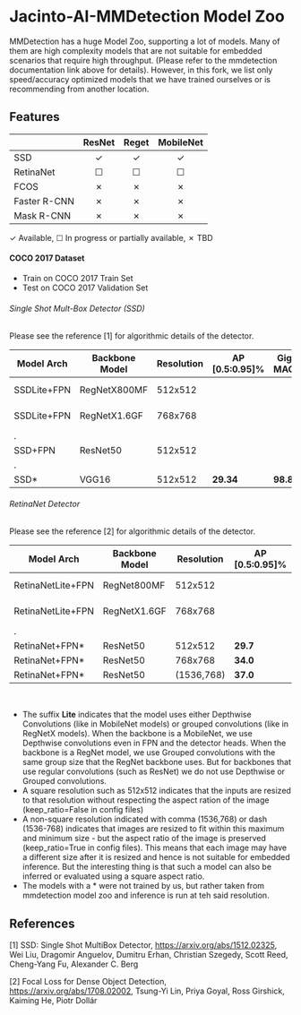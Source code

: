 # Jacinto-AI-MMDetection Model Zoo

MMDetection has a huge Model Zoo, supporting a lot of models. Many of them are high complexity models that are not suitable for embedded scenarios that require high throughput. (Please refer to the mmdetection documentation link above for details). However, in this fork, we list only speed/accuracy optimized models that we have trained ourselves or is recommending from another location.

## Features

|                    | ResNet   | Reget    | MobileNet|
|--------------------|:--------:|:--------:|:--------:|
| SSD                | ✓        | ✓        | ✓        |
| RetinaNet          | ☐        | ☐        | ☐        |
| FCOS               | ✗        | ✗        | ✗        |
| Faster R-CNN       | ✗        | ✗        | ✗        |
| Mask R-CNN         | ✗        | ✗        | ✗        |

✓ Available, ☐ In progress or partially available, ✗ TBD


#### COCO 2017 Dataset
- Train on COCO 2017 Train Set
- Test on COCO 2017 Validation Set

###### Single Shot Mult-Box Detector (SSD) 
Please see the reference [1] for algorithmic details of the detector.

|Model Arch       |Backbone Model|Resolution|AP [0.5:0.95]%|Giga MACS|Model Config File                |Download |
|----------       |--------------|----------|--------------|---------|---------------------------------|---------|
|SSDLite+FPN      |RegNetX800MF  |512x512   |              |         |ssd-lite_regnet_fpn.py           |         |
|SSDLite+FPN      |RegNetX1.6GF  |768x768   |              |         |ssd-lite_regnet_fpn.py           |         |
|.
|SSD+FPN          |ResNet50      |512x512   |              |         |ssd_resnet_fpn.py                |[link](https://bitbucket.itg.ti.com/projects/JACINTO-AI/repos/jacinto-ai-modelzoo/browse/pytorch/vision/object_detection/xmmdet/coco/ssd_resnet_fpn) |
|.
|SSD*             |VGG16         |512x512   |**29.34**     |**98.81**|                                 |[link](https://github.com/open-mmlab/mmdetection/tree/master/configs/ssd) |


###### RetinaNet Detector
Please see the reference [2] for algorithmic details of the detector.

|Model Arch       |Backbone Model|Resolution |AP [0.5:0.95]%|Giga MACS |Model Config File                |Download |
|----------       |--------------|-----------|--------------|----------|---------------------------------|---------|
|RetinaNetLite+FPN|RegNet800MF   |512x512    |              |**6.04**  |retinanet-lite_regnet_fpn_bgr.py |         |
|RetinaNetLite+FPN|RegNetX1.6GF  |768x768    |              |          |retinanet-lite_regnet_fpn.py     |         |
|.
|RetinaNet+FPN*   |ResNet50      |512x512    |**29.7**      |**68.88** |                                 |[link](https://github.com/open-mmlab/mmdetection/tree/master/configs/retinanet) |
|RetinaNet+FPN*   |ResNet50      |768x768    |**34.0**      |**137.75**|                                 |[link](https://github.com/open-mmlab/mmdetection/tree/master/configs/retinanet) |
|RetinaNet+FPN*   |ResNet50      |(1536,768) |**37.0**      |**275.5** |                                 |[link](https://github.com/open-mmlab/mmdetection/tree/master/configs/retinanet) |
<br>

- The suffix **Lite** indicates that the model uses either Depthwise Convolutions (like in MobileNet models) or grouped convolutions (like in RegNetX models). When the backbone is a MobileNet, we use Depthwise convolutions even in FPN and the detector heads. When the backbone is a RegNet model, we use Grouped convolutions with the same group size that the RegNet backbone uses. But for backbones that use regular convolutions (such as ResNet) we do not use Depthwise or Grouped convolutions.
- A square resolution such as 512x512 indicates that the inputs are resized to that resolution without respecting the aspect ration of the image (keep_ratio=False in config files)<br>
- A non-square resolution indicated with comma (1536,768) or dash (1536-768) indicates that images are resized to fit within this maximum and minimum size - but the aspect ratio of the image is preserved (keep_ratio=True in config files). This means that each image may have a different size after it is resized and hence is not suitable for embedded inference. But the interesting thing is that such a model can also be inferred or evaluated using a square aspect ratio.<br>
- The models with a \* were not trained by us, but rather taken from mmdetection model zoo and inference is run at teh said resolution.<br>


## References

[1] SSD: Single Shot MultiBox Detector, https://arxiv.org/abs/1512.02325, Wei Liu, Dragomir Anguelov, Dumitru Erhan, Christian Szegedy, Scott Reed, Cheng-Yang Fu, Alexander C. Berg

[2] Focal Loss for Dense Object Detection, https://arxiv.org/abs/1708.02002, Tsung-Yi Lin, Priya Goyal, Ross Girshick, Kaiming He, Piotr Dollár